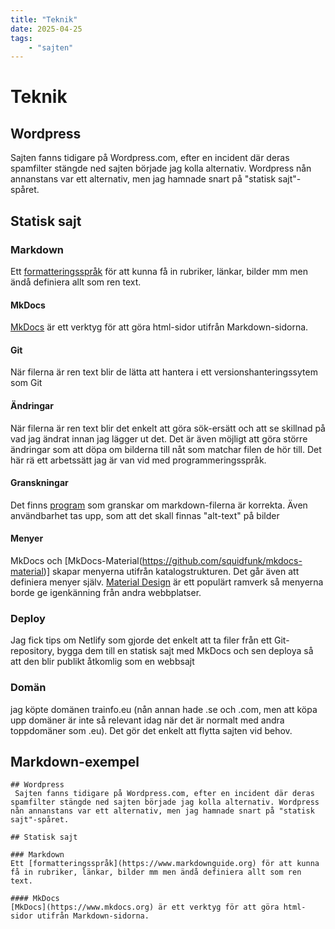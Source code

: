 ```yaml
---
title: "Teknik"
date: 2025-04-25
tags:
    - "sajten"
---
```

# Teknik

## Wordpress
 Sajten fanns tidigare på Wordpress.com, efter en incident där deras spamfilter stängde ned sajten började jag kolla alternativ. Wordpress nån annanstans var ett alternativ, men jag hamnade snart på "statisk sajt"-spåret. 

## Statisk sajt

### Markdown
Ett [formatteringsspråk](https://www.markdownguide.org) för att kunna få in rubriker, länkar, bilder mm men ändå definiera allt som ren text.

#### MkDocs
[MkDocs](https://www.mkdocs.org) är ett verktyg för att göra html-sidor utifrån Markdown-sidorna.

#### Git
När filerna är ren text blir de lätta att hantera i ett versionshanteringssytem som Git

#### Ändringar
När filerna är ren text blir det enkelt att göra sök-ersätt och att se skillnad på vad jag ändrat innan jag lägger ut det.
Det är även möjligt att göra större ändringar som att döpa om bilderna till nåt som matchar filen de hör till. Det här rä ett arbetssätt jag är van vid med programmeringsspråk. 

#### Granskningar
Det finns [program](https://pymarkdown.readthedocs.io/en/latest/) som granskar om markdown-filerna är korrekta. Även användbarhet tas upp, som att det skall finnas "alt-text" på bilder

#### Menyer
MkDocs och [MkDocs-Material(https://github.com/squidfunk/mkdocs-material)] skapar menyerna utifrån katalogstrukturen. Det går även att definiera menyer själv. [Material Design](https://m3.material.io) är ett populärt ramverk så menyerna borde ge igenkänning från andra webbplatser.

### Deploy
Jag fick tips om Netlify som gjorde det enkelt att ta filer från ett Git-repository, bygga dem till en statisk sajt med MkDocs och sen deploya så att den blir publikt åtkomlig som en webbsajt

### Domän
jag köpte domänen trainfo.eu (nån annan hade .se och .com, men att köpa upp domäner är inte så relevant idag när det är normalt med andra toppdomäner som .eu). Det gör det enkelt att flytta sajten vid behov.


## Markdown-exempel
```
## Wordpress
 Sajten fanns tidigare på Wordpress.com, efter en incident där deras spamfilter stängde ned sajten började jag kolla alternativ. Wordpress nån annanstans var ett alternativ, men jag hamnade snart på "statisk sajt"-spåret. 

## Statisk sajt

### Markdown
Ett [formatteringsspråk](https://www.markdownguide.org) för att kunna få in rubriker, länkar, bilder mm men ändå definiera allt som ren text.

#### MkDocs
[MkDocs](https://www.mkdocs.org) är ett verktyg för att göra html-sidor utifrån Markdown-sidorna.
```